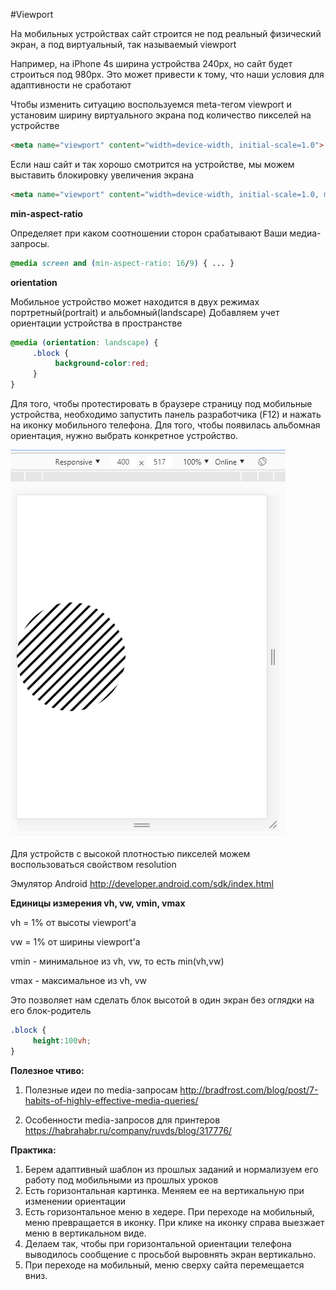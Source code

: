 #Viewport

На мобильных устройствах сайт строится не под реальный физический экран, а под виртуальный, так называемый viewport

Например, на iPhone 4s ширина устройства 240px,  но сайт будет строиться под 980px. Это может привести к тому, что наши условия для адаптивности не сработают

Чтобы изменить ситуацию воспользуемся meta-тегом viewport и установим ширину виртуального экрана под количество пикселей на устройстве

```html
<meta name="viewport" content="width=device-width, initial-scale=1.0">
```

Если наш сайт и так хорошо смотрится на устройстве, мы можем выставить блокировку увеличения экрана

```html
<meta name="viewport" content="width=device-width, initial-scale=1.0, maximum-scale=1.0, user-scalable=no">
```

**min-aspect-ratio**

Определяет при каком соотношении сторон срабатывают Ваши медиа-запросы.

```css
@media screen and (min-aspect-ratio: 16/9) { ... }
```

**orientation**

Мобильное устройство может находится в двух режимах портретный(portrait) и альбомный(landscape)
Добавляем учет ориентации устройства в пространстве

```css
@media (orientation: landscape) {
     .block {
          background-color:red; 
     }
}
```

Для того, чтобы протестировать в браузере страницу под мобильные устройства, необходимо запустить панель разработчика (F12) и нажать на иконку мобильного телефона. Для того, чтобы появилась альбомная ориентация, нужно выбрать конкретное устройство.

![Тестирование под мобильный](pics/19_viewport/mobile.png)


Для устройств с высокой плотностью пикселей можем воспользоваться свойством resolution


Эмулятор Android
http://developer.android.com/sdk/index.html


**Единицы измерения vh, vw, vmin, vmax**

vh = 1% от высоты viewport'a

vw = 1% от ширины viewport'a

vmin - минимальное из vh, vw, то есть min(vh,vw)

vmax - максимальное из vh, vw

Это позволяет нам сделать блок высотой в один экран без оглядки на его блок-родитель

```css
.block {
     height:100vh;
}
```

**Полезное чтиво:**

1. Полезные идеи по media-запросам
http://bradfrost.com/blog/post/7-habits-of-highly-effective-media-queries/

2. Особенности media-запросов для принтеров
https://habrahabr.ru/company/ruvds/blog/317776/


**Практика:**

1. Берем адаптивный шаблон из прошлых заданий и нормализуем его работу под мобильными из прошлых уроков
2. Есть горизонтальная картинка. Меняем ее на вертикальную при изменении ориентации
3. Есть горизонтальное меню в хедере. При переходе на мобильный, меню превращается в иконку. При клике на иконку справа выезжает меню в вертикальном виде.
4. Делаем так, чтобы при горизонтальной ориентации телефона выводилось сообщение с просьбой выровнять экран вертикально.
5. При переходе на мобильный, меню сверху сайта перемещается вниз.





